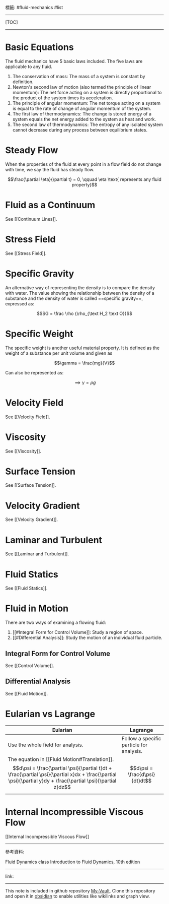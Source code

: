 標籤: #fluid-mechanics #list 

---

[TOC]

---

# Basic Equations

The fluid mechanics have 5 basic laws included. The five laws are applicable to any fluid.

1. The conservation of mass: The mass of a system is constant by definition.
3. Newton's second law of motion (also termed the principle of linear momentum): The net force acting on a system is directly proportional to the product of the system times its acceleration.
4. The principle of angular momentum: The net torque acting on a system is equal to the rate of change of angular momentum of the system.
5. The first law of thermodynamics: The change is stored energy of a system equals the net energy added to the system as heat and work.
6. The second law of thermodynamics: The entropy of any isolated system cannot decrease during any process between equilibrium states.

# Steady Flow

When the properties of the fluid at every point in a flow field do not change with time, we say the fluid has steady flow.

$$\frac{\partial \eta}{\partial t} = 0, \qquad \eta \text{ represents any fluid property}$$

# Fluid as a Continuum

See [[Continuum Lines]].

# Stress Field

See [[Stress Field]].

# Specific Gravity

An alternative way of representing the density is to compare the density with water. The value showing the relationship between the density of a substance and the density of water is called ==specific gravity==, expressed as:

$$SG = \frac \rho {\rho_{\text H_2 \text O}}$$

# Specific Weight

The specific weight is another useful material property. It is defined as the weight of a substance per unit volume and given as

$$\gamma = \frac{mg}{V}$$

Can also be represented as:

$$\implies \gamma = \rho g$$

# Velocity Field

See [[Velocity Field]].

# Viscosity

See [[Viscosity]].

# Surface Tension

See [[Surface Tension]].

# Velocity Gradient

See [[Velocity Gradient]].

# Laminar and Turbulent

See [[Laminar and Turbulent]].

# Fluid Statics

See [[Fluid Statics]].

# Fluid in Motion

There are two ways of examining a flowing fluid:

1. [[#Integral Form for Control Volume]]: Study a region of space.
2. [[#Differential Analysis]]: Study the motion of an individual fluid particle.

## Integral Form for Control Volume

See [[Control Volume]].

## Differential Analysis

See [[Fluid Motion]].

# Eularian vs Lagrange

| Eularian                                                                                                                                                                                                    | Lagrange                                 |
| ----------------------------------------------------------------------------------------------------------------------------------------------------------------------------------------------------------- | ---------------------------------------- |
| Use the whole field for analysis.                                                                                                                                                                           | Follow a specific particle for analysis. |
| The equation in [[Fluid Motion#Translation]]. $$d\psi = \frac{\partial \psi}{\partial t}dt + \frac{\partial \psi}{\partial x}dx + \frac{\partial \psi}{\partial y}dy + \frac{\partial \psi}{\partial z}dz$$ | $$d\psi = \frac{d\psi}{dt}dt$$           | 

# Internal Incompressible Viscous Flow

[[Internal Incompressible Viscous Flow]]

---

參考資料:

Fluid Dynamics class
Introduction to Fluid Dynamics, 10th edition

---

link:


---

This note is included in github repository [My-Vault](https://github.com/LittleD3092/My-Vault.git). Clone this repository and open it in [obsidian](https://obsidian.md/) to enable utilities like wikilinks and graph view.